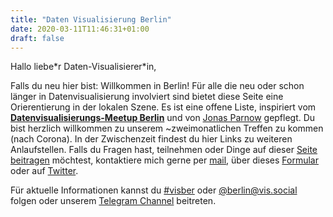 ```yaml
---
title: "Daten Visualisierung Berlin"
date: 2020-03-11T11:46:31+01:00
draft: false
---
```


Hallo liebe\*r Daten-Visualisierer\*in,

Falls du neu hier bist: Willkommen in Berlin! Für alle die neu oder schon länger in Datenvisualisierung involviert sind bietet diese Seite eine Orierentierung in der lokalen Szene. Es ist eine offene Liste, inspiriert vom **[Datenvisualisierungs-Meetup Berlin](https://www.meetup.com/de-DE/Data-Visualization-Berlin/)** und von [Jonas Parnow](https://jonasparnow.com) gepflegt. Du bist herzlich willkommen zu unserem ~zweimonatlichen Treffen zu kommen (nach Corona). In der Zwischenzeit findest du hier Links zu weiteren Anlaufstellen. Falls du Fragen hast, teilnehmen oder Dinge auf dieser [Seite](https://github.com/Data-Visualization-Berlin/Datavis-Berlin-Website) [beitragen](https://forms.gle/VUPMpCgor5LoazJS6) möchtest, kontaktiere mich gerne per [mail](mailto:jonas-at-datavis.berlin), über dieses [Formular](https://forms.gle/VUPMpCgor5LoazJS6) oder auf [Twitter](https://twitter.com/zeto).

Für aktuelle Informationen kannst du [#visber](https://twitter.com/hashtag/visber) oder <a rel="me" href="https://vis.social/@berlin">@berlin@vis.social</a> folgen oder unserem [Telegram Channel](http://t.me/visber) beitreten.
